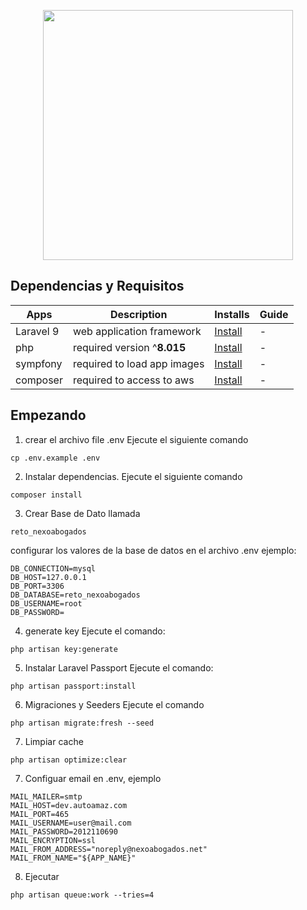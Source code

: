 <p align="center"><a href="https://laravel.com" target="_blank"><img src="https://raw.githubusercontent.com/laravel/art/master/logo-lockup/5%20SVG/2%20CMYK/1%20Full%20Color/laravel-logolockup-cmyk-red.svg" width="400"></a></p>

## Dependencias y Requisitos

| Apps      | Description                 | Installs                                               | Guide |
| --------- | --------------------------- | ------------------------------------------------------ | ----- |
| Laravel 9 | web application framework   | [Install](https://laravel.com/docs/9.x)                | -     |
| php       | required version ^**8.015** | [Install](https://www.apachefriends.org/download.html) | -     |
| sympfony  | required to load app images | [Install](https://symfony.com/download)                | -     |
| composer  | required to access to aws   | [Install](https://getcomposer.org/download/)           | -     |

## Empezando

1. crear el archivo file .env
   Ejecute el siguiente comando

```
cp .env.example .env
```

2. Instalar dependencias. Ejecute el siguiente comando

```
composer install
```

3. Crear Base de Dato llamada

```
reto_nexoabogados
```

configurar los valores de la base de datos en el archivo .env
ejemplo:

```
DB_CONNECTION=mysql
DB_HOST=127.0.0.1
DB_PORT=3306
DB_DATABASE=reto_nexoabogados
DB_USERNAME=root
DB_PASSWORD=
```

4. generate key
   Ejecute el comando:

```
php artisan key:generate
```

5. Instalar Laravel Passport
   Ejecute el comando:

```
php artisan passport:install
```

6. Migraciones y Seeders
   Ejecute el comando

```
php artisan migrate:fresh --seed
```

7. Limpiar cache

```
php artisan optimize:clear
```

7. Configuar email en .env, ejemplo

```
MAIL_MAILER=smtp
MAIL_HOST=dev.autoamaz.com
MAIL_PORT=465
MAIL_USERNAME=user@mail.com
MAIL_PASSWORD=2012110690
MAIL_ENCRYPTION=ssl
MAIL_FROM_ADDRESS="noreply@nexoabogados.net"
MAIL_FROM_NAME="${APP_NAME}"
```

8. Ejecutar

```
php artisan queue:work --tries=4
```
